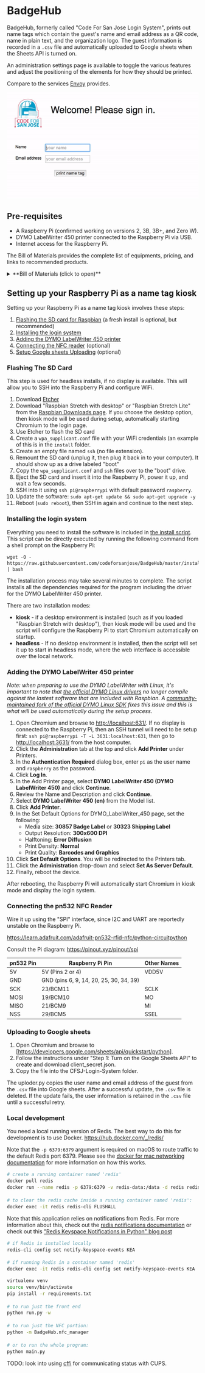 # BadgeHub

BadgeHub, formerly called "Code For San Jose Login System", prints out name tags which contain the guest's name and
email address as a QR code, name in plain text, and the organization logo. The guest information is recorded in 
a `.csv` file and automatically uploaded to Google sheets when the Sheets API is turned on.

An administration settings page is available to toggle the various features and adjust the positioning of the elements
for how they should be printed.

Compare to the services [Envoy](https://envoy.com) provides.

![creating a name tag][1]

Pre-requisites
--------------
* A Raspberry Pi (confirmed working on versions 2, 3B, 3B+, and Zero W).  
* DYMO LabelWriter 450 printer connected to the Raspberry Pi via USB.
* Internet access for the Raspberry Pi.

The Bill of Materials provides the complete list of equipments, pricing, and links to recommended products.

<details><summary>**Bill of Materials (click to open)**</summary><p>

| Item No. | Description                                            | Quantity | Price  | Link                |
|----------|--------------------------------------------------------|----------|--------|---------------------|
| 1        | Raspberry Pi 3 B+  (recommended)                       | 1        | $38.10 | [Amazon link][2]    |
| 2        | Raspberry Pi 3.3190G 7" Touchscreen Display (optional) | 1        | $74.00 | [Amazon link][3]    |
| 3        | SmartiPi Touch case (optional)                         | 1        | $27.99 | [Amazon link][4]    |
| 3        | Power Adapter                                          | 1        |  $9.99 | [Amazon link][5]    |
| 4        | Keyboard                                               | 1        | $14.99 | [Amazon link][6]    |
| 5        | Micro SD Card                                          | 1        |  $7.99 | [Amazon link][7]    |
| 6        | DYMO LabelWriter 450 Turbo                             | 1        | $79.99 | [Amazon link][8]    |
| 7        | DYMO 2-1/4" x 4" labels (30857)                        | 1        | $10.00 | [Amazon link][9]    |
| 8        | PN532 NFC/RFID controller breakout board (optional)    | 1        | $39.95 | [Adafruit link][10] |
| 9        | PN532 NFC/RFID (optional, alternate version)           | 1        |  $7.20 | [Alibaba link][11]  |


**Total Cost:** $223.18

</p></details>

Setting up your Raspberry Pi as a name tag kiosk
-------------------------------------------------
Setting up your Raspberry Pi as a name tag kiosk involves these steps:

1. [Flashing the SD card for Raspbian](#flash_raspbian) (a fresh install is optional, but recommended)
2. [Installing the login system](#installing_login)
3. [Adding the DYMO LabelWriter 450 printer](#adding_printer)
4. [Connecting the NFC reader](#connecting_nfc) (optional)
5. [Setup Google sheets Uploading](#uploading_data) (optional) 

### <a name="flash_raspbian">Flashing The SD Card</a>

This step is used for headless installs, if no display is available. This will allow you to SSH into the Raspberry Pi and configure WiFi.

1. Download [Etcher]
2. Download "Raspbian Stretch with desktop" or "Raspbian Stretch Lite" from the [Raspbian Downloads page]. 
   If you choose the desktop option, then kiosk mode will be used during setup, automatically starting Chromium to the login page.
3. Use Etcher to flash the SD card
4. Create a `wpa_supplicant.conf` file with your WiFi credentials (an example of this is in the `install` folder.
5. Create an empty file named `ssh` (no file extension).
6. Remount the SD card (unplug it, then plug it back in to your computer). It should show up as a drive labeled "boot"
7. Copy the `wpa_supplicant.conf` and `ssh` files over to the "boot" drive.
8. Eject the SD card and insert it into the Raspberry Pi, power it up, and wait a few seconds.
9. SSH into it using `ssh pi@raspberrypi` with default password `raspberry`.
10. Update the software: `sudo apt-get update && sudo apt-get upgrade -y`
11. Reboot (`sudo reboot`), then SSH in again and continue to the next step.


### <a name="installing_login">Installing the login system</a>

Everything you need to install the software is included in [the install script]. This script can be directly executed 
by running the following command from a shell prompt on the Raspberry Pi:

```
wget -O - https://raw.githubusercontent.com/codeforsanjose/BadgeHub/master/install/install.sh | bash
```

The installation process may take several minutes to complete. The script installs all the dependencies required for 
the program including the driver for the DYMO LabelWriter 450 printer.

There are two installation modes:
* **kiosk** - if a desktop environment is installed (such as if you loaded "Raspbian Stretch with desktop"), then 
  kiosk mode will be used and the script will configure the Raspberry Pi to start Chromium automatically on startup.
* **headless** - If no desktop environment is installed, then the script will set it up to start in headless mode, 
  where the web interface is accessible over the local network.


### <a name="adding_printer">Adding the DYMO LabelWriter 450 printer</a>

*Note: when preparing to use the DYMO LabelWriter with Linux, it's important to note that [the official DYMO Linux drivers]
 no longer compile against the lastest software that are included with Raspbian. 
 A [community-maintained fork of the official DYMO Linux SDK] fixes this issue and this is what will be used 
 automatically during the setup process.*

1. Open Chromium and browse to [http://localhost:631/](http://localhost:631/). If no display is connected to 
   the Raspberry Pi, then an SSH tunnel will need to be setup first: `ssh pi@raspberrypi -T -L 3631:localhost:631`, 
   then go to [http://localhost:3631/](http://localhost:3631/) from the host computer.
2. Click the **Administration** tab at the top and click **Add Printer** under Printers.
3. In the **Authentication Required** dialog box, enter `pi` as the user name and `raspberry` as the password.
4. Click **Log In**.
5. In the Add Printer page, select **DYMO LabelWriter 450 (DYMO LabelWriter 450)** and click **Continue**.
6. Review the Name and Description and click **Continue**.
7. Select **DYMO LabelWriter 450 (en)** from the Model list.
8. Click **Add Printer**.
9. In the Set Default Options for DYMO_LabelWriter_450 page, set the following:
	* Media size: **30857 Badge Label** or **30323 Shipping Label** 
	* Output Resolution: **300x600 DPI**
	* Halftoning: **Error Diffusion**
	* Print Density: **Normal**
	* Print Quality: **Barcodes and Graphics**
10. Click **Set Default Options**. You will be redirected to the Printers tab.
11. Click the **Administration** drop-down and select **Set As Server Default**.
12. Finally, reboot the device.

After rebooting, the Raspberry Pi will automatically start Chromium in kiosk mode and display the login system.


### <a name="connecting_nfc">Connecting the pn532 NFC Reader</a>

Wire it up using the "SPI" interface, since I2C and UART are reportedly unstable on the Raspberry Pi.

https://learn.adafruit.com/adafruit-pn532-rfid-nfc/python-circuitpython

Consult the Pi diagram:
https://pinout.xyz/pinout/spi

| pn532 Pin | Raspberry Pi Pin                         | Other Names |
|-----------|------------------------------------------|-------------|
| 5V        | 5V (Pins 2 or 4)                         | VDD5V       |
| GND       | GND (pins 6, 9, 14, 20, 25, 30, 34, 39)  |             |
| SCK       | 23/BCM11                                 | SCLK        |
| MOSI      | 19/BCM10                                 | MO          |
| MISO      | 21/BCM9                                  | MI          |
| NSS       | 29/BCM5                                  | SSEL        |


### <a name="uploading_data">Uploading to Google sheets</a>

1. Open Chromium and browse to [https://developers.google.com/sheets/api/quickstart/python].
2. Follow the instructions under "Step 1: Turn on the Google Sheets API" to create and download client_secret.json.
3. Copy the file into the CFSJ-Login-System folder.

The uploder.py copies the user name and email address of the guest from the `.csv` file into Google sheets.
After a successful update, the `.csv` file is deleted. If the update fails, the user information is retained in 
the `.csv` file until a successful retry.


### Local development

You need a local running version of Redis. The best way to do this for development is to use Docker.
https://hub.docker.com/_/redis/

Note that the `-p 6379:6379` argument is required on macOS to route traffic to the default Redis port 6379.
Please see the [docker for mac networking documentation] for more information on how this works.

```bash
# create a running container named 'redis'
docker pull redis
docker run --name redis -p 6379:6379 -v redis-data:/data -d redis redis-server --appendonly yes

# to clear the redis cache inside a running container named 'redis':
docker exec -it redis redis-cli FLUSHALL
```

Note that this application relies on notifications from Redis. For more information about this, 
check out the [redis notifications documentation](https://redis.io/topics/notifications) or
check out this ["Redis Keyspace Notifications in Python" blog post](https://tech.webinterpret.com/redis-notifications-python/)

```bash
# if Redis is installed locally
redis-cli config set notify-keyspace-events KEA

# if running Redis in a container named 'redis'
docker exec -it redis redis-cli config set notify-keyspace-events KEA

```



```bash
virtualenv venv
source venv/bin/activate
pip install -r requirements.txt

# to run just the front end
python run.py -w

# to run just the NFC portion:
python -m BadgeHub.nfc_manager

# or to run the whole program:
python main.py
```

TODO: look into using [cffi](https://cffi.readthedocs.io/en/latest/) for communicating status with CUPS.

[1]: app/static/images/nametag_web.gif
[2]: https://www.amazon.com/ELEMENT-Element14-Raspberry-Pi-Motherboard/dp/B07BDR5PDW
[3]: https://www.amazon.com/Raspberry-Pi-7-Touchscreen-Display/dp/B0153R2A9I/
[4]: https://www.amazon.com/SmartiPi-Official-Raspberry-Touchscreen-Display/dp/B01HV97F64/
[5]: https://www.amazon.com/CanaKit-Raspberry-Supply-Adapter-Charger/dp/B00MARDJZ4/
[6]: https://www.amazon.com/Anker-Bluetooth-Ultra-Slim-Keyboard-Devices/dp/B005ONMDYE/
[7]: https://www.amazon.com/Samsung-MicroSD-Adapter-MB-ME32GA-AM/dp/B06XWN9Q99/
[8]: https://www.amazon.com/DYMO-LabelWriter-Thermal-Printer-1752265/dp/B0027JIIKQ
[9]: https://www.amazon.com/DYMO-Adhesive-LabelWriter-Printers-30857/dp/B00009WO6F
[10]: https://www.adafruit.com/product/364
[11]: https://www.alibaba.com/product-detail/PN532-NFC-Precise-RFID-IC-Card_60371602748.html
[Etcher]: https://www.balena.io/etcher/
[the install script]: https://github.com/codeforsanjose/BadgeHub/blob/master/install/install.sh
[https://developers.google.com/sheets/api/quickstart/python]: https://developers.google.com/sheets/api/quickstart/python
[the official DYMO Linux drivers]: http://www.dymo.com/en-US/dymo-label-sdk-and-cups-drivers-for-linux-dymo-label-sdk-cups-linux-p--1
[community-maintained fork of the official DYMO Linux SDK]: https://github.com/Kyle-Falconer/DYMO-SDK-for-Linux
[Raspbian Downloads page]: https://www.raspberrypi.org/downloads/raspbian/
[docker for mac networking documentation]: https://docs.docker.com/docker-for-mac/networking/